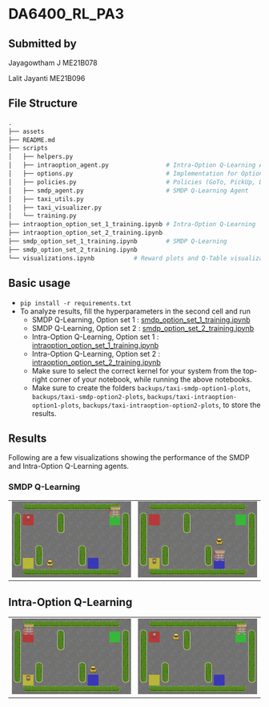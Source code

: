 # DA6400_RL_PA3

## Submitted by
Jayagowtham J ME21B078

Lalit Jayanti ME21B096

## File Structure 

```python
.
├── assets
├── README.md
├── scripts
│   ├── helpers.py
│   ├── intraoption_agent.py                # Intra-Option Q-Learning Agent
│   ├── options.py                          # Implementation for Options
│   ├── policies.py                         # Policies (GoTo, PickUp, DropOff)
│   ├── smdp_agent.py                       # SMDP Q-Learning Agent
│   ├── taxi_utils.py
│   ├── taxi_visualizer.py
│   └── training.py
├── intraoption_option_set_1_training.ipynb # Intra-Option Q-Learning
├── intraoption_option_set_2_training.ipynb
├── smdp_option_set_1_training.ipynb        # SMDP Q-Learning
├── smdp_option_set_2_training.ipynb
└── visualizations.ipynb           # Reward plots and Q-Table visualization
```
## Basic usage
- ```pip install -r requirements.txt```
- To analyze results, fill the hyperparameters in the second cell and run
  - SMDP Q-Learning, Option set 1 : [smdp_option_set_1_training.ipynb](smdp_option_set_1_training.ipynb)
  - SMDP Q-Learning, Option set 2 : [smdp_option_set_2_training.ipynb](smdp_option_set_2_training.ipynb)
  - Intra-Option Q-Learning, Option set 1 : [intraoption_option_set_1_training.ipynb](intraoption_option_set_1_training.ipynb)
  - Intra-Option Q-Learning, Option set 2 : [intraoption_option_set_2_training.ipynb](intraoption_option_set_2_training.ipynb)
  - Make sure to select the correct kernel for your system from the top-right corner of your notebook, while running the above notebooks.
  - Make sure to create the folders ```backups/taxi-smdp-option1-plots```, ```backups/taxi-smdp-option2-plots```, ```backups/taxi-intraoption-option1-plots```, ```backups/taxi-intraoption-option2-plots```, to store the results.

## Results
Following are a few visualizations showing the performance of the SMDP and Intra-Option Q-Learning agents.

### SMDP Q-Learning

 <table>
  <tr>
    <td><img src="results/smdp_option1.gif" title="SMDP Q-Learning, Option set 1" style="width: 100%;"/></td>
    <td> <img src="results/smdp_option2.gif" title="SMDP Q-Learning, Option set 2" style="width: 100%;"/></td>
  </tr>
</table>

## Intra-Option Q-Learning

 <table>
  <tr>
    <td><img src="results/intraoption_option1.gif" title="Intra-Option Q-Learning, Option set 1" style="width: 100%;"/></td>
    <td> <img src="results/intraoption_option2.gif" title="Intra-Option Q-Learning, Option set 2" style="width: 100%;"/></td>
  </tr>
</table>